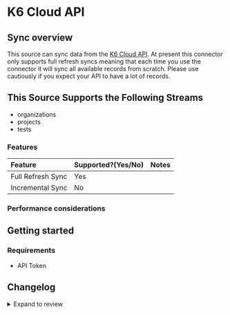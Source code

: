 # K6 Cloud API

## Sync overview

This source can sync data from the [K6 Cloud API](https://developers.k6.io). At present this connector only supports full refresh syncs meaning that each time you use the connector it will sync all available records from scratch. Please use cautiously if you expect your API to have a lot of records.

## This Source Supports the Following Streams

- organizations
- projects
- tests

### Features

| Feature           | Supported?\(Yes/No\) | Notes |
| :---------------- | :------------------- | :---- |
| Full Refresh Sync | Yes                  |       |
| Incremental Sync  | No                   |       |

### Performance considerations

## Getting started

### Requirements

- API Token

## Changelog

<details>
  <summary>Expand to review</summary>

| Version | Date       | Pull Request                                              | Subject                                                                         |
| :------ | :--------- | :-------------------------------------------------------- | :------------------------------------------------------------------------------ |
| 0.2.21 | 2025-04-12 | [57693](https://github.com/airbytehq/airbyte/pull/57693) | Update dependencies |
| 0.2.20 | 2025-04-05 | [57092](https://github.com/airbytehq/airbyte/pull/57092) | Update dependencies |
| 0.2.19 | 2025-03-29 | [56698](https://github.com/airbytehq/airbyte/pull/56698) | Update dependencies |
| 0.2.18 | 2025-03-22 | [56019](https://github.com/airbytehq/airbyte/pull/56019) | Update dependencies |
| 0.2.17 | 2025-03-08 | [55486](https://github.com/airbytehq/airbyte/pull/55486) | Update dependencies |
| 0.2.16 | 2025-03-01 | [54748](https://github.com/airbytehq/airbyte/pull/54748) | Update dependencies |
| 0.2.15 | 2025-02-22 | [54290](https://github.com/airbytehq/airbyte/pull/54290) | Update dependencies |
| 0.2.14 | 2025-02-15 | [53830](https://github.com/airbytehq/airbyte/pull/53830) | Update dependencies |
| 0.2.13 | 2025-02-08 | [53251](https://github.com/airbytehq/airbyte/pull/53251) | Update dependencies |
| 0.2.12 | 2025-02-01 | [52732](https://github.com/airbytehq/airbyte/pull/52732) | Update dependencies |
| 0.2.11 | 2025-01-25 | [52229](https://github.com/airbytehq/airbyte/pull/52229) | Update dependencies |
| 0.2.10 | 2025-01-18 | [51837](https://github.com/airbytehq/airbyte/pull/51837) | Update dependencies |
| 0.2.9 | 2025-01-11 | [51190](https://github.com/airbytehq/airbyte/pull/51190) | Update dependencies |
| 0.2.8 | 2024-12-28 | [50656](https://github.com/airbytehq/airbyte/pull/50656) | Update dependencies |
| 0.2.7 | 2024-12-21 | [50077](https://github.com/airbytehq/airbyte/pull/50077) | Update dependencies |
| 0.2.6 | 2024-12-14 | [49612](https://github.com/airbytehq/airbyte/pull/49612) | Update dependencies |
| 0.2.5 | 2024-12-12 | [49242](https://github.com/airbytehq/airbyte/pull/49242) | Update dependencies |
| 0.2.4 | 2024-12-11 | [48204](https://github.com/airbytehq/airbyte/pull/48204) | Starting with this version, the Docker image is now rootless. Please note that this and future versions will not be compatible with Airbyte versions earlier than 0.64 |
| 0.2.3 | 2024-10-29 | [47895](https://github.com/airbytehq/airbyte/pull/47895) | Update dependencies |
| 0.2.2 | 2024-10-28 | [47454](https://github.com/airbytehq/airbyte/pull/47454) | Update dependencies |
| 0.2.1 | 2024-08-16 | [44196](https://github.com/airbytehq/airbyte/pull/44196) | Bump source-declarative-manifest version |
| 0.2.0 | 2024-08-15 | [44137](https://github.com/airbytehq/airbyte/pull/44137) | Refactor connector to manifest-only format |
| 0.1.15 | 2024-08-10 | [43493](https://github.com/airbytehq/airbyte/pull/43493) | Update dependencies |
| 0.1.14 | 2024-08-03 | [43077](https://github.com/airbytehq/airbyte/pull/43077) | Update dependencies |
| 0.1.13 | 2024-07-27 | [42789](https://github.com/airbytehq/airbyte/pull/42789) | Update dependencies |
| 0.1.12 | 2024-07-20 | [42249](https://github.com/airbytehq/airbyte/pull/42249) | Update dependencies |
| 0.1.11 | 2024-07-13 | [41871](https://github.com/airbytehq/airbyte/pull/41871) | Update dependencies |
| 0.1.10 | 2024-07-10 | [41462](https://github.com/airbytehq/airbyte/pull/41462) | Update dependencies |
| 0.1.9 | 2024-07-10 | [41324](https://github.com/airbytehq/airbyte/pull/41324) | Update dependencies |
| 0.1.8 | 2024-07-06 | [40875](https://github.com/airbytehq/airbyte/pull/40875) | Update dependencies |
| 0.1.7 | 2024-06-25 | [40291](https://github.com/airbytehq/airbyte/pull/40291) | Update dependencies |
| 0.1.6 | 2024-06-21 | [39921](https://github.com/airbytehq/airbyte/pull/39921) | Update dependencies |
| 0.1.5 | 2024-06-04 | [39044](https://github.com/airbytehq/airbyte/pull/39044) | [autopull] Upgrade base image to v1.2.1 |
| 0.1.4 | 2024-05-15 | [38150](https://github.com/airbytehq/airbyte/pull/38150) | Make connector compatable with the builder |
| 0.1.3 | 2024-04-19 | [37181](https://github.com/airbytehq/airbyte/pull/37181) | Upgrade to CDK 0.80.0 and manage dependencies with Poetry. |
| 0.1.2 | 2024-04-15 | [37181](https://github.com/airbytehq/airbyte/pull/37181) | Base image migration: remove Dockerfile and use the python-connector-base image |
| 0.1.1 | 2024-04-12 | [37181](https://github.com/airbytehq/airbyte/pull/37181) | schema descriptions |
| 0.1.0   | 2022-10-27 | [#18393](https://github.com/airbytehq/airbyte/pull/18393) | 🎉 New Source: K6 Cloud API [low-code CDK]                                      |

</details>
